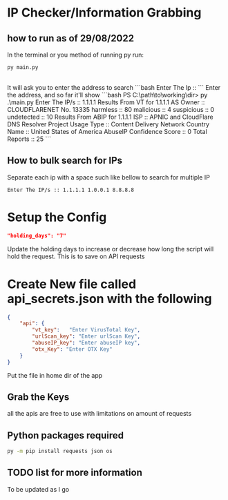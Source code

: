 # IP Checker/Information Grabbing

## how to run as of 29/08/2022
In the terminal or you method of running py run:
<br>
```
py main.py
```
<br>
It will ask you to enter the address to search
```bash
Enter The Ip ::
```
Enter the address, and so far it'll show
```bash
PS C:\path\to\working\dir> py .\main.py
Enter The IP/s :: 1.1.1.1
Results From VT for 1.1.1.1
AS Owner :: CLOUDFLARENET No. 13335
harmless :: 80
malicious :: 4
suspicious :: 0
undetected :: 10
Results From ABIP for 1.1.1.1
ISP :: APNIC and CloudFlare DNS Resolver Project
Usage Type :: Content Delivery Network
Country Name :: United States of America        
AbuseIP Confidence Score :: 0
Total Reports :: 25
```

## How to bulk search for IPs
Separate each ip with a space such like bellow to search for multiple IP
<br>
```
Enter The IP/s :: 1.1.1.1 1.0.0.1 8.8.8.8
```



# Setup the Config
```json
"holding_days": "7"
```
Update the holding days to increase or decrease how long the script will hold the request. This is to save on API requests

# Create New file called api_secrets.json with the following
```json
{
    "api": {
        "vt_key":   "Enter VirusTotal Key",
        "urlScan_key": "Enter urlScan Key",
        "abuseIP_key": "Enter abuseIP key",
        "otx_Key": "Enter OTX Key"
    }
}
```
Put the file in home dir of the app
 
## Grab the Keys
all the apis are free to use with limitations on amount of requests

## Python packages required
```bash
py -m pip install requests json os
```

## TODO list for more information
To be updated as I go